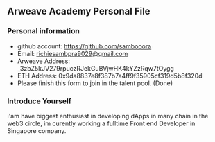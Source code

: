 ## Arweave Academy Personal File

### Personal information

- github account: https://github.com/sambooora
- Email: richiesambpra9029@gmail.com
- Arweave Address: _3zbZ5kJV279rpuczRJekGuBVjwHK4kYZzRqw7tOygg
- ETH Address: 0x9da8837e8f387b7a4ff9f35905cf319d5b8f320d
- Please finish this form to join in the talent pool. (Done)

### Introduce Yourself
 i'am have biggest enthusiast in developing dApps in many chain in the web3 circle, im curently working a fulltime Front end Developer in Singapore company.